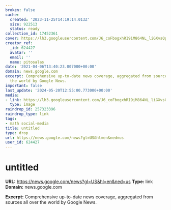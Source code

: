 ```yaml
---
broken: false
cache:
  created: '2023-11-25T14:19:14.013Z'
  size: 922513
  status: ready
collection_id: 17452361
cover: https://lh3.googleusercontent.com/J6_coFbogxhRI9iM864NL_liGXvsQp2AupsKei7z0cNNfDvGUmWUy20nuUhkREQyrpY4bEeIBuc=w300
creator_ref:
  _id: 624427
  avatar: ''
  email: ''
  name: pitosalas
date: '2021-04-06T13:40:23.007000+00:00'
domain: news.google.com
excerpt: Comprehensive up-to-date news coverage, aggregated from sources all over
  the world by Google News.
important: false
last_update: '2024-05-20T12:55:00.773000+00:00'
media:
- link: https://lh3.googleusercontent.com/J6_coFbogxhRI9iM864NL_liGXvsQp2AupsKei7z0cNNfDvGUmWUy20nuUhkREQyrpY4bEeIBuc=w300
  type: image
raindrop_id: 257323396
raindrop_type: link
tags:
- math social-media
title: untitled
type: drop
url: https://news.google.com/news?gl=US&hl=en&ned=us
user_id: 624427
---
```


# untitled

**URL:** https://news.google.com/news?gl=US&hl=en&ned=us
**Type:** link
**Domain:** news.google.com

**Excerpt:** Comprehensive up-to-date news coverage, aggregated from sources all over the world by Google News.
